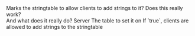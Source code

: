 <function name="SetAllowClientSideAddString" parent="stringtable" type="libraryfunc">
	<description>
		Marks the stringtable to allow clients to add strings to it?
		<verify>
			Does this really work?<br>
			And what does it really do?
		</verify>
	</description>
	<realm>Server</realm>
	<args>
		<arg name="table" type="INetworkStringTable">The table to set it on</arg>
		<arg name="allowClientSideAddString" type="boolean">If `true`, clients are allowed to add strings to the stringtable</arg>
	</args>
</function>